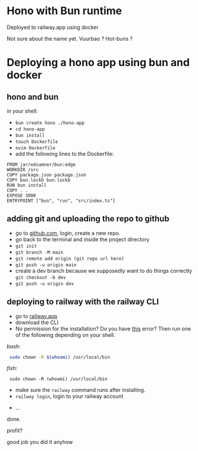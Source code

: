 # Hono with Bun runtime
Deployed to railway.app using docker

Not sure about the name yet. Vuurbao ? Hot-buns ?

# Deploying a hono app using bun and docker
## hono and bun
in your shell:
- `bun create hono ./hono-app`
- `cd hono-app`
- `bun install`
- `touch Dockerfile`
- `nvim Dockerfile`
- add the following lines to the Dockerfile:
```docker
FROM jarredsumner/bun:edge
WORKDIR /src
COPY package.json package.json
COPY bun.lockb bun.lockb
RUN bun install
COPY . .
EXPOSE 3000
ENTRYPOINT ["bun", "run", "src/index.ts"]
```

## adding git and uploading the repo to github
- go to [github.com](https://github.com), login, create a new repo.
- go back to the terminal and inside the project directory 
- `git init`
- `git branch -M main`
- `git remote add origin (git repo url here)`
- `git push -u origin main`
- create a dev branch because we supposedly want to do things correctly `git checkout -b dev`
- `git push -u origin dev`

## deploying to railway with the railway CLI
- go to [railway.app](https://railway.app)
- download the CLI
- No permission for the installation? Do you have [this](https://github.com/railwayapp/cli/issues/277) error? Then run one of the following depending on your shell.

*bash*: 
```bash
 sudo chown -R $(whoami) /usr/local/bin
```
*fish*:
```fish
 sudo chown -R (whoami) /usr/local/bin
 ```

- make sure the `railway` command runs after installing.
- `railway login`, login to your railway account
<!-- TODO: actually document this last step I guess -->
- ... 

done.

profit?

good job you did it anyhow